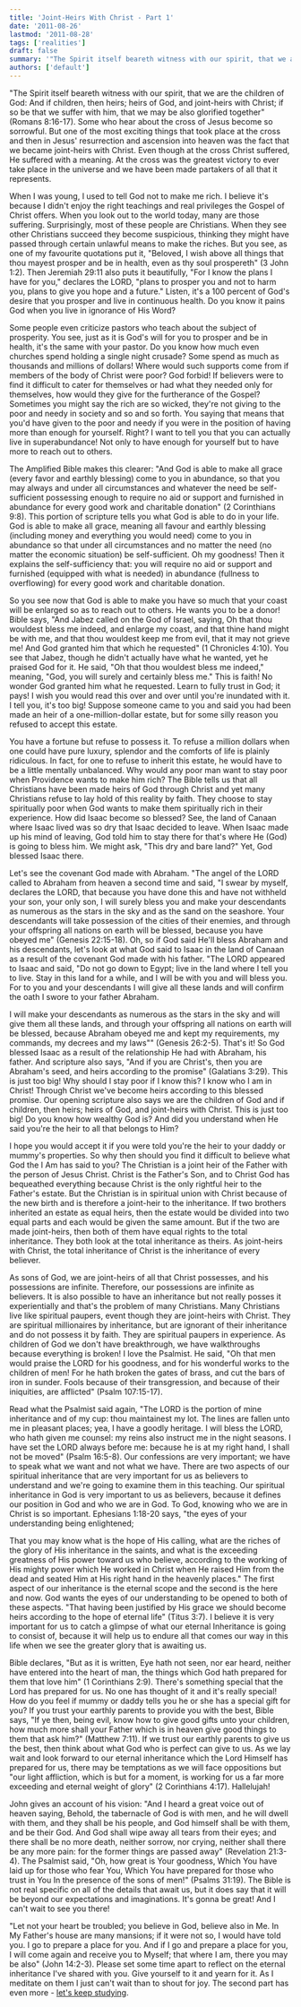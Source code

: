```yaml
---
title: 'Joint-Heirs With Christ - Part 1'
date: '2011-08-26'
lastmod: '2011-08-28'
tags: ['realities']
draft: false
summary: '"The Spirit itself beareth witness with our spirit, that we are the children of God: And if children, then heirs; heirs of God, and joint-heirs with Christ; if so be that we suffer with him, that we may be also glorified together" (Romans 8:16-17)'
authors: ['default']
---
```


"The Spirit itself beareth witness with our spirit, that we are the children of God: And if children, then heirs; heirs of God, and joint-heirs with Christ; if so be that we suffer with him, that we may be also glorified together" (Romans 8:16-17). Some who hear about the cross of Jesus become so sorrowful. But one of the most exciting things that took place at the cross and then in Jesus' resurrection and ascension into heaven was the fact that we became joint-heirs with Christ. Even though at the cross Christ suffered, He suffered with a meaning. At the cross was the greatest victory to ever take place in the universe and we have been made partakers of all that it represents.

When I was young, I used to tell God not to make me rich. I believe it's because I didn't enjoy the right teachings and real privileges the Gospel of Christ offers. When you look out to the world today, many are those suffering. Surprisingly, most of these people are Christians. When they see other Christians succeed they become suspicious, thinking they might have passed through certain unlawful means to make the riches. But you see, as one of my favourite quotations put it, "Beloved, I wish above all things that thou mayest prosper and be in health, even as thy soul prospereth" (3 John 1:2). Then Jeremiah 29:11 also puts it beautifully, "For I know the plans I have for you," declares the LORD, "plans to prosper you and not to harm you, plans to give you hope and a future." Listen, it's a 100 percent of God's desire that you prosper and live in continuous health. Do you know it pains God when you live in ignorance of His Word?

Some people even criticize pastors who teach about the subject of prosperity. You see, just as it is God's will for you to prosper and be in health, it's the same with your pastor. Do you know how much even churches spend holding a single night crusade? Some spend as much as thousands and millions of dollars! Where would such supports come from if members of the body of Christ were poor? God forbid! If believers were to find it difficult to cater for themselves or had what they needed only for themselves, how would they give for the furtherance of the Gospel? Sometimes you might say the rich are so wicked, they're not giving to the poor and needy in society and so and so forth. You saying that means that you'd have given to the poor and needy if you were in the position of having more than enough for yourself. Right? I want to tell you that you can actually live in superabundance! Not only to have enough for yourself but to have more to reach out to others.

The Amplified Bible makes this clearer: "And God is able to make all grace (every favor and earthly blessing) come to you in abundance, so that you may always and under all circumstances and whatever the need be self-sufficient possessing enough to require no aid or support and furnished in abundance for every good work and charitable donation" (2 Corinthians 9:8). This portion of scripture tells you what God is able to do in your life. God is able to make all grace, meaning all favour and earthly blessing (including money and everything you would need) come to you in abundance so that under all circumstances and no matter the need (no matter the economic situation) be self-sufficient. Oh my goodness! Then it explains the self-sufficiency that: you will require no aid or support and furnished (equipped with what is needed) in abundance (fullness to overflowing) for every good work and charitable donation.

So you see now that God is able to make you have so much that your coast will be enlarged so as to reach out to others. He wants you to be a donor! Bible says, "And Jabez called on the God of Israel, saying, Oh that thou wouldest bless me indeed, and enlarge my coast, and that thine hand might be with me, and that thou wouldest keep me from evil, that it may not grieve me! And God granted him that which he requested" (1 Chronicles 4:10). You see that Jabez, though he didn't actually have what he wanted, yet he praised God for it. He said, "Oh that thou wouldest bless me indeed," meaning, "God, you will surely and certainly bless me." This is faith! No wonder God granted him what he requested. Learn to fully trust in God; it pays! I wish you would read this over and over until you're inundated with it. I tell you, it's too big! Suppose someone came to you and said you had been made an heir of a one-million-dollar estate, but for some silly reason you refused to accept this estate.

You have a fortune but refuse to possess it. To refuse a million dollars when one could have pure luxury, splendor and the comforts of life is plainly ridiculous. In fact, for one to refuse to inherit this estate, he would have to be a little mentally unbalanced. Why would any poor man want to stay poor when Providence wants to make him rich? The Bible tells us that all Christians have been made heirs of God through Christ and yet many Christians refuse to lay hold of this reality by faith. They choose to stay spiritually poor when God wants to make them spiritually rich in their experience. How did Isaac become so blessed? See, the land of Canaan where Isaac lived was so dry that Isaac decided to leave. When Isaac made up his mind of leaving, God told him to stay there for that's where He (God) is going to bless him. We might ask, "This dry and bare land?" Yet, God blessed Isaac there.

Let's see the covenant God made with Abraham. "The angel of the LORD called to Abraham from heaven a second time and said, "I swear by myself, declares the LORD, that because you have done this and have not withheld your son, your only son, I will surely bless you and make your descendants as numerous as the stars in the sky and as the sand on the seashore. Your descendants will take possession of the cities of their enemies, and through your offspring all nations on earth will be blessed, because you have obeyed me" (Genesis 22:15-18). Oh, so if God said He'll bless Abraham and his descendants, let's look at what God said to Isaac in the land of Canaan as a result of the covenant God made with his father. "The LORD appeared to Isaac and said, "Do not go down to Egypt; live in the land where I tell you to live. Stay in this land for a while, and I will be with you and will bless you. For to you and your descendants I will give all these lands and will confirm the oath I swore to your father Abraham.

I will make your descendants as numerous as the stars in the sky and will give them all these lands, and through your offspring all nations on earth will be blessed, because Abraham obeyed me and kept my requirements, my commands, my decrees and my laws"" (Genesis 26:2-5). That's it! So God blessed Isaac as a result of the relationship He had with Abraham, his father. And scripture also says, "And if you are Christ's, then you are Abraham's seed, and heirs according to the promise" (Galatians 3:29). This is just too big! Why should I stay poor if I know this? I know who I am in Christ! Through Christ we've become heirs according to this blessed promise. Our opening scripture also says we are the children of God and if children, then heirs; heirs of God, and joint-heirs with Christ. This is just too big! Do you know how wealthy God is? And did you understand when He said you're the heir to all that belongs to Him?

I hope you would accept it if you were told you're the heir to your daddy or mummy's properties. So why then should you find it difficult to believe what God the I Am has said to you? The Christian is a joint heir of the Father with the person of Jesus Christ. Christ is the Father's Son, and to Christ God has bequeathed everything because Christ is the only rightful heir to the Father's estate. But the Christian is in spiritual union with Christ because of the new birth and is therefore a joint-heir to the inheritance. If two brothers inherited an estate as equal heirs, then the estate would be divided into two equal parts and each would be given the same amount. But if the two are made joint-heirs, then both of them have equal rights to the total inheritance. They both look at the total inheritance as theirs. As joint-heirs with Christ, the total inheritance of Christ is the inheritance of every believer.

As sons of God, we are joint-heirs of all that Christ possesses, and his possessions are infinite. Therefore, our possessions are infinite as believers. It is also possible to have an inheritance but not really posses it experientially and that's the problem of many Christians. Many Christians live like spiritual paupers, event though they are joint-heirs with Christ. They are spiritual millionaires by inheritance, but are ignorant of their inheritance and do not possess it by faith. They are spiritual paupers in experience. As children of God we don't have breakthrough, we have walkthroughs because everything is broken! I love the Psalmist. He said, "Oh that men would praise the LORD for his goodness, and for his wonderful works to the children of men! For he hath broken the gates of brass, and cut the bars of iron in sunder. Fools because of their transgression, and because of their iniquities, are afflicted" (Psalm 107:15-17).

Read what the Psalmist said again, "The LORD is the portion of mine inheritance and of my cup: thou maintainest my lot. The lines are fallen unto me in pleasant places; yea, I have a goodly heritage. I will bless the LORD, who hath given me counsel: my reins also instruct me in the night seasons. I have set the LORD always before me: because he is at my right hand, I shall not be moved" (Psalm 16:5-8). Our confessions are very important; we have to speak what we want and not what we have. There are two aspects of our spiritual inheritance that are very important for us as believers to understand and we're going to examine them in this teaching. Our spiritual inheritance in God is very important to us as believers, because it defines our position in God and who we are in God. To God, knowing who we are in Christ is so important. Ephesians 1:18-20 says, "the eyes of your understanding being enlightened;

That you may know what is the hope of His calling, what are the riches of the glory of His inheritance in the saints, and what is the exceeding greatness of His power toward us who believe, according to the working of His mighty power which He worked in Christ when He raised Him from the dead and seated Him at His right hand in the heavenly places." The first aspect of our inheritance is the eternal scope and the second is the here and now. God wants the eyes of our understanding to be opened to both of these aspects. "That having been justified by His grace we should become heirs according to the hope of eternal life" (Titus 3:7). I believe it is very important for us to catch a glimpse of what our eternal Inheritance is going to consist of, because it will help us to endure all that comes our way in this life when we see the greater glory that is awaiting us.

Bible declares, "But as it is written, Eye hath not seen, nor ear heard, neither have entered into the heart of man, the things which God hath prepared for them that love him" (1 Corinthians 2:9). There's something special that the Lord has prepared for us. No one has thought of it and it's really special! How do you feel if mummy or daddy tells you he or she has a special gift for you? If you trust your earthly parents to provide you with the best, Bible says, "If ye then, being evil, know how to give good gifts unto your children, how much more shall your Father which is in heaven give good things to them that ask him?" (Matthew 7:11). If we trust our earthly parents to give us the best, then think about what God who is perfect can give to us. As we lay wait and look forward to our eternal inheritance which the Lord Himself has prepared for us, there may be temptations as we will face oppositions but "our light affliction, which is but for a moment, is working for us a far more exceeding and eternal weight of glory" (2 Corinthians 4:17). Hallelujah!

John gives an account of his vision: "And I heard a great voice out of heaven saying, Behold, the tabernacle of God is with men, and he will dwell with them, and they shall be his people, and God himself shall be with them, and be their God. And God shall wipe away all tears from their eyes; and there shall be no more death, neither sorrow, nor crying, neither shall there be any more pain: for the former things are passed away" (Revelation 21:3-4). The Psalmist said, "Oh, how great is Your goodness, Which You have laid up for those who fear You, Which You have prepared for those who trust in You In the presence of the sons of men!" (Psalms 31:19). The Bible is not real specific on all of the details that await us, but it does say that it will be beyond our expectations and imaginations. It's gonna be great! And I can't wait to see you there!

"Let not your heart be troubled; you believe in God, believe also in Me. In My Father's house are many mansions; if it were not so, I would have told you. I go to prepare a place for you. And if I go and prepare a place for you, I will come again and receive you to Myself; that where I am, there you may be also" (John 14:2-3). Please set some time apart to reflect on the eternal inheritance I've shared with you. Give yourself to it and yearn for it. As I meditate on them I just can't wait than to shout for joy. The second part has even more - [let's keep studying](https://www.rhemafromgod.com/joint-heirs-with-christ-part-2 "Joint-Heirs with Christ part 2").
